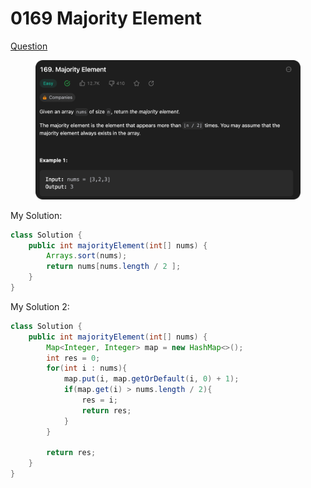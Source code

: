# 0169 Majority Element

[Question](https://leetcode.com/problems/majority-element/description/?envType=study-plan\&id=data-structure-ii)

<figure><img src="../.gitbook/assets/image.png" alt=""><figcaption></figcaption></figure>



My Solution:

```java
class Solution {
    public int majorityElement(int[] nums) {
        Arrays.sort(nums);
        return nums[nums.length / 2 ];
    }
}
```



My Solution 2:

```java
class Solution {
    public int majorityElement(int[] nums) {
        Map<Integer, Integer> map = new HashMap<>();
        int res = 0;
        for(int i : nums){
            map.put(i, map.getOrDefault(i, 0) + 1);
            if(map.get(i) > nums.length / 2){
                res = i;
                return res;
            }
        }

        return res;
    }
}
```
